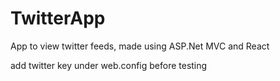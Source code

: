 # TwitterApp
App to view twitter feeds, made using ASP.Net MVC and React

add twitter key under web.config before testing
